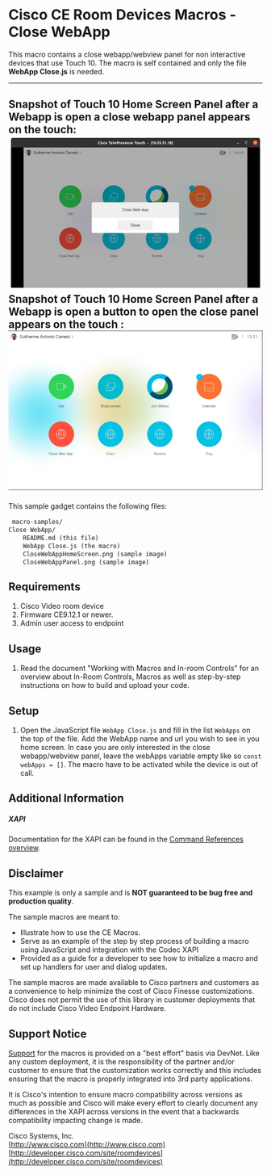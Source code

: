 # Cisco CE Room Devices Macros - Close WebApp
This macro contains a close webapp/webview panel for non interactive devices that use Touch 10. The macro is self contained and only the file __WebApp Close.js__ is needed.

---
Snapshot of Touch 10 Home Screen Panel after a Webapp is open a close webapp panel appears on the touch:
![Sample In-Room Control Screenshot](CloseWebAppPanel.png)
Snapshot of Touch 10 Home Screen Panel after a Webapp is open a button to open the close panel appears on the touch :
![Sample In-Room Control Screenshot](CloseWebAppHomeScreen.png)
---


This sample gadget contains the following files:

     macro-samples/
	Close WebApp/
		README.md (this file)
		WebApp Close.js (the macro)
		CloseWebAppHomeScreen.png (sample image)
		CloseWebAppPanel.png (sample image)


## Requirements
1. Cisco Video room device
2. Firmware CE9.12.1 or newer.
4. Admin user access to endpoint

## Usage
1. Read the document "Working with Macros and In-room Controls" for an overview about In-Room Controls, Macros as well as step-by-step instructions on how to build and upload your code.


## Setup

1. Open the JavaScript file `WebApp Close.js` and fill in the list `WebApps` on the top of the file. Add the WebApp name and url you wish to see in you home screen. In case you are only interested in the close webapp/webview panel, leave the webApps variable empty like so  `const webApps = []`. The macro have to be activated while the device is out of call. 


## Additional Information
##### XAPI
Documentation for the XAPI can be found in the [Command References overview](https://www.cisco.com/c/en/us/support/collaboration-endpoints/telepresence-quick-set-series/products-command-reference-list.html).

## Disclaimer
This example is only a sample and is **NOT guaranteed to be bug free and production quality**.

The sample macros are meant to:
- Illustrate how to use the CE Macros.
- Serve as an example of the step by step process of building a macro using JavaScript and integration with the Codec XAPI
- Provided as a guide for a developer to see how to initialize a macro and set up handlers for user and dialog updates.

The sample macros are made available to Cisco partners and customers as a convenience to help minimize the cost of Cisco Finesse customizations. Cisco does not permit the use of this library in customer deployments that do not include Cisco Video Endpoint Hardware.

## Support Notice
[Support](http://developer.cisco.com/site/devnet/support) for the macros is provided on a "best effort" basis via DevNet. Like any custom deployment, it is the responsibility of the partner and/or customer to ensure that the customization works correctly and this includes ensuring that the macro is properly integrated into 3rd party applications.

It is Cisco's intention to ensure macro compatibility across versions as much as possible and Cisco will make every effort to clearly document any differences in the XAPI across versions in the event that a backwards compatibility impacting change is made.

Cisco Systems, Inc.<br>
[http://www.cisco.com](http://www.cisco.com)<br>
[http://developer.cisco.com/site/roomdevices](http://developer.cisco.com/site/roomdevices)
